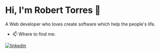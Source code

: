  <h1> Hi, I'm Robert Torres  👋 </h1>

 A Web developer who loves create software which help the people's life.  

<!--
 - 🔭 Languages that I love to work ... 

 ![Javcript](images/javascript.png) ![Node](images/node.png) ![React](images/react.png) ![TypeScript](images/typescript.png)
-->

- 📫 Where to find me: 

<a href="https://www.linkedin.com/in/robert-torres1000/" rel="nofollow noreferrer">
    <img src="https://img.shields.io/badge/LinkedIn-0077B5?style=for-the-badge&logo=linkedin&logoColor=whiteng" alt="linkedin"> 
</a>

<!--
**roberttorres/roberttorres** is a ✨ _special_ ✨ repository because its `README.md` (this file) appears on your GitHub profile.



